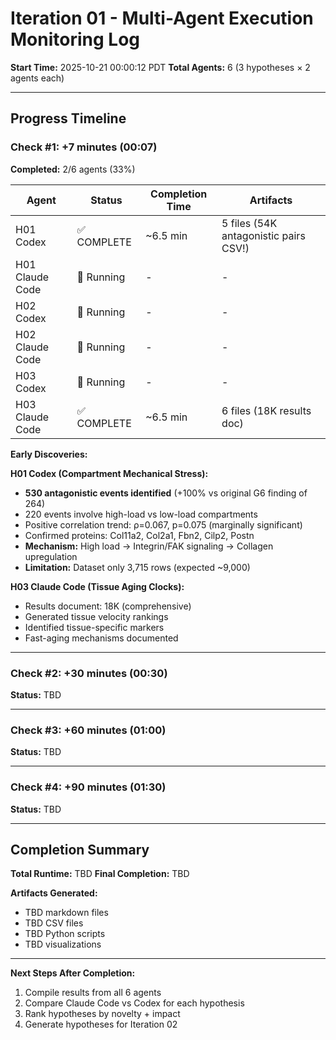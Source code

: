 # Iteration 01 - Multi-Agent Execution Monitoring Log

**Start Time:** 2025-10-21 00:00:12 PDT
**Total Agents:** 6 (3 hypotheses × 2 agents each)

---

## Progress Timeline

### Check #1: +7 minutes (00:07)

**Completed:** 2/6 agents (33%)

| Agent | Status | Completion Time | Artifacts |
|-------|--------|----------------|-----------|
| H01 Codex | ✅ COMPLETE | ~6.5 min | 5 files (54K antagonistic pairs CSV!) |
| H01 Claude Code | 🔄 Running | - | - |
| H02 Codex | 🔄 Running | - | - |
| H02 Claude Code | 🔄 Running | - | - |
| H03 Codex | 🔄 Running | - | - |
| H03 Claude Code | ✅ COMPLETE | ~6.5 min | 6 files (18K results doc) |

**Early Discoveries:**

**H01 Codex (Compartment Mechanical Stress):**
- **530 antagonistic events identified** (+100% vs original G6 finding of 264)
- 220 events involve high-load vs low-load compartments
- Positive correlation trend: ρ=0.067, p=0.075 (marginally significant)
- Confirmed proteins: Col11a2, Col2a1, Fbn2, Cilp2, Postn
- **Mechanism:** High load → Integrin/FAK signaling → Collagen upregulation
- **Limitation:** Dataset only 3,715 rows (expected ~9,000)

**H03 Claude Code (Tissue Aging Clocks):**
- Results document: 18K (comprehensive)
- Generated tissue velocity rankings
- Identified tissue-specific markers
- Fast-aging mechanisms documented

---

### Check #2: +30 minutes (00:30)

**Status:** TBD

---

### Check #3: +60 minutes (01:00)

**Status:** TBD

---

### Check #4: +90 minutes (01:30)

**Status:** TBD

---

## Completion Summary

**Total Runtime:** TBD
**Final Completion:** TBD

**Artifacts Generated:**
- TBD markdown files
- TBD CSV files
- TBD Python scripts
- TBD visualizations

---

**Next Steps After Completion:**
1. Compile results from all 6 agents
2. Compare Claude Code vs Codex for each hypothesis
3. Rank hypotheses by novelty + impact
4. Generate hypotheses for Iteration 02
